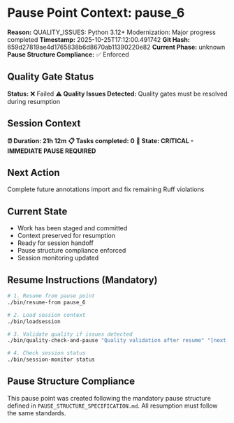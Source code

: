 # Pause Point Context: pause_6

**Reason:** QUALITY_ISSUES: Python 3.12+ Modernization: Major progress completed
**Timestamp:** 2025-10-25T17:12:00.491742
**Git Hash:** 659d27819ae4d1765838b6d8670ab11390220e82
**Current Phase:** unknown
**Pause Structure Compliance:** ✅ Enforced

## Quality Gate Status
**Status:** ❌ Failed
**⚠️ Quality Issues Detected:** Quality gates must be resolved during resumption

## Session Context
**⏰ Duration: 21h 12m**
**📋 Tasks completed: 0**
**🚦 State: CRITICAL - IMMEDIATE PAUSE REQUIRED**

## Next Action
Complete future annotations import and fix remaining Ruff violations

## Current State
- Work has been staged and committed
- Context preserved for resumption
- Ready for session handoff
- Pause structure compliance enforced
- Session monitoring updated

## Resume Instructions (Mandatory)
```bash
# 1. Resume from pause point
./bin/resume-from pause_6

# 2. Load session context
./bin/loadsession

# 3. Validate quality if issues detected
./bin/quality-check-and-pause "Quality validation after resume" "[next steps]"

# 4. Check session status
./bin/session-monitor status
```

## Pause Structure Compliance
This pause point was created following the mandatory pause structure defined in
`PAUSE_STRUCTURE_SPECIFICATION.md`. All resumption must follow the same standards.

